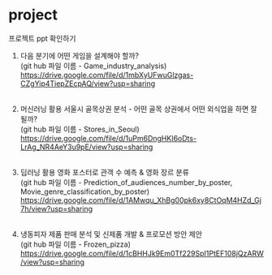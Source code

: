 # project
프로젝트 ppt 확인하기
1. 다음 분기에 어떤 게임을 설계해야 할까?<br>
(git hub 파일 이름 - Game_industry_analysis)<br>
https://drive.google.com/file/d/1mbXyUFwuGlzgas-CZgYip4TiepZEcpAQ/view?usp=sharing<br><br>

2. 머신러닝 활용 서울시 골목상권 분석 - 어떤 골목 상권에서 어떤 외식업을 하면 잘 될까?<br>
(git hub 파일 이름 - Stores_in_Seoul)<br>
https://drive.google.com/file/d/1uPm6DngHKI6oDts-LrAg_NR4AeY3u9pE/view?usp=sharing<br><br>

3. 딥러닝 활용 영화 포스터로 관객 수 예측 & 영화 장르 분류<br>
(git hub 파일 이름 - Prediction_of_audiences_number_by_poster, Movie_genre_classification_by_poster)<br>
https://drive.google.com/file/d/1AMwqu_XhBg00pk6xy8CtOqM4HZd_Gj7h/view?usp=sharing
<br><br>

4. 냉동피자 제품 판매 분석 및 신제품 개발 & 프로모션 방안 제안<br>
(git hub 파일 이름 - Frozen_pizza)<br>
https://drive.google.com/file/d/1cBHHJk9Em0Tf229SpI1PtEF108jQzARW/view?usp=sharing
